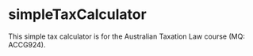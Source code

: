 # simpleTaxCalculator
This simple tax calculator is for the Australian Taxation Law course (MQ: ACCG924).

